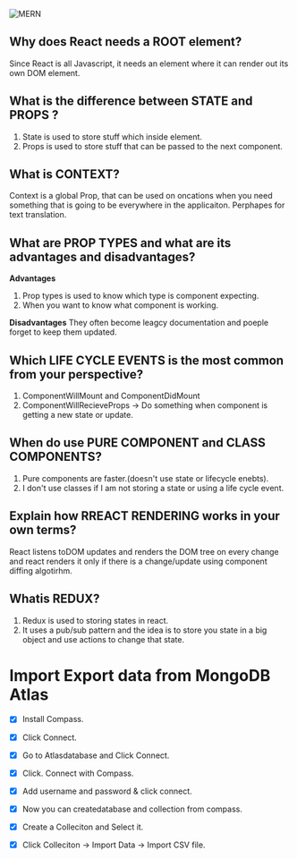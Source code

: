 ![MERN](http://adsvento.in/images/react/mernstack.png)

## Why does React needs a ROOT element?
Since React is all Javascript, it needs an element where it can render out its own DOM element.

## What is the difference between STATE and PROPS ?
1. State is used to store stuff which inside element.
2. Props is used to store stuff that can be passed to the next component.

## What is CONTEXT?
Context is a global Prop, that can be used on oncations when you need something that is going to be everywhere in the applicaiton.
Perphapes for text translation.

## What are PROP TYPES and what are its advantages and disadvantages?
**Advantages**
1. Prop types is used to know which type is component expecting.
2. When you want to know what component is working.

**Disadvantages**
They often become leagcy documentation and poeple forget to keep them updated.

## Which LIFE CYCLE EVENTS is the most common from your perspective?
1. ComponentWillMount and ComponentDidMount
2. ComponentWillRecieveProps -> Do something when component is getting a new state or update.

## When do use PURE COMPONENT and CLASS COMPONENTS?
1. Pure components are faster.(doesn't use state or lifecycle enebts).
2. I don't use classes if I am not storing a state or using a life cycle event.

## Explain how RREACT RENDERING works in your own terms?
React listens toDOM updates and renders the DOM tree on every change and react renders it only if there is a change/update using component diffing algotirhm.

## Whatis REDUX?
1. Redux is used to storing states in react.
2. It uses a pub/sub pattern and the idea is to store you state in a big object and use actions to change that state.



# Import Export data from MongoDB Atlas
 - [x] Install Compass.
 - [x] Click Connect.
 - [x] Go to Atlasdatabase and Click Connect.
 - [x] Click. Connect with Compass.
 - [x] Add username and password & click connect.
 - [x] Now you can createdatabase and collection from compass.
 - [x] Create a Colleciton and Select it.
 - [x] Click Colleciton -> Import Data -> Import CSV file.
 
